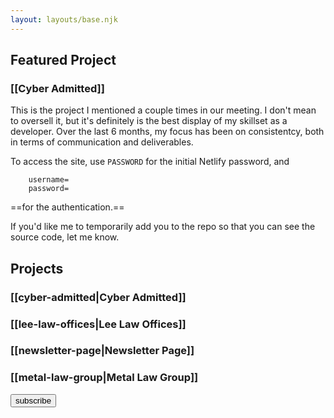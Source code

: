 ```yaml
---
layout: layouts/base.njk
---
```


## Featured Project

### [[Cyber Admitted]]

This is the project I mentioned a couple times in our meeting. I don't mean to oversell it, but it's definitely is the best display of my skillset as a developer. Over the last 6 months, my focus has been on consistentcy, both in terms of communication and deliverables.

To access the site, use `PASSWORD` for the initial Netlify password, and

```
	username=
	password=
```

==for the authentication.==

If you'd like me to temporarily add you to the repo so that you can see the source code, let me know.

## Projects

### [[cyber-admitted|Cyber Admitted]]

### [[lee-law-offices|Lee Law Offices]]

### [[newsletter-page|Newsletter Page]]

### [[metal-law-group|Metal Law Group]]

<button>subscribe</button>
